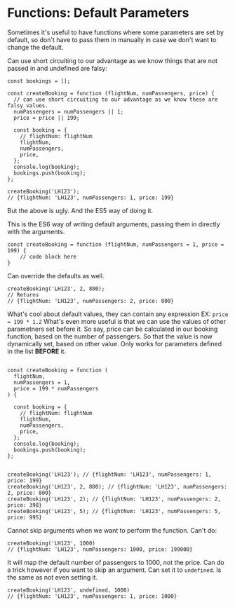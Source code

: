 # Functions: Default Parameters

Sometimes it's useful to have functions where some parameters are set by default, so don't have to pass them in manually in case we don't want to change the default.

Can use short circuiting to our advantage as we know things that are not passed in and undefined are falsy:

```
const bookings = [];

const createBooking = function (flightNum, numPassengers, price) {
  // can use short circuiting to our advantage as we know these are falsy values.
  numPassengers = numPassengers || 1;
  price = price || 199;

  const booking = {
    // flightNum: flightNum
    flightNum,
    numPassengers,
    price,
  };
  console.log(booking);
  bookings.push(booking);
};

createBooking('LH123');
// {flightNum: 'LH123', numPassengers: 1, price: 199}
```

But the above is ugly. And the ES5 way of doing it.

This is the ES6 way of writing default arguments, passing them in directly with the arguments.

```
const createBooking = function (flightNum, numPassengers = 1, price = 199) {
    // code block here
}
```

Can override the defaults as well.

```
createBooking('LH123', 2, 800);
// Returns
// {flightNum: 'LH123', numPassengers: 2, price: 800}
```

What's cool about default values, they can contain any expression EX: `price = 199 * 1.2`
What's even more useful is that we can use the values of other parametners set before it. So say, price can be calculated in our booking function, based on the number of passengers. So that the value is now dynamically set, based on other value. Only works for parameters defined in the list **BEFORE** it.

```

const createBooking = function (
  flightNum,
  numPassengers = 1,
  price = 199 * numPassengers
) {

  const booking = {
    // flightNum: flightNum
    flightNum,
    numPassengers,
    price,
  };
  console.log(booking);
  bookings.push(booking);
};


createBooking('LH123'); // {flightNum: 'LH123', numPassengers: 1, price: 199}
createBooking('LH123', 2, 800); // {flightNum: 'LH123', numPassengers: 2, price: 800}
createBooking('LH123', 2); // {flightNum: 'LH123', numPassengers: 2, price: 398}
createBooking('LH123', 5); // {flightNum: 'LH123', numPassengers: 5, price: 995}
```

Cannot skip arguments when we want to perform the function. Can't do:

```
createBooking('LH123', 1000)
// {flightNum: 'LH123', numPassengers: 1000, price: 199000}
```

It will map the default number of passengers to 1000, not the price. Can do a trick however if you want to skip an argument. Can set it to `undefined`. Is the same as not even setting it.

```
createBooking('LH123', undefined, 1000)
// {flightNum: 'LH123', numPassengers: 1, price: 1000}
```
